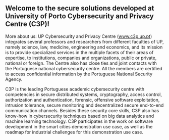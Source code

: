 ## Welcome to the secure solutions developed at University of Porto Cybersecurity and Privacy Centre (C3P)!

More about us:
UP Cybersecurity and Privacy Centre (www.c3p.up.pt) integrates several professors and researchers from different faculties of UP, namely science, law, medicine, engineering and economics, and its mission is to provide specialized services in the multiple facets of their areas of expertise, to institutions, companies and organizations, public or private, national or foreign. The Centre also has close ties and joint contacts with the Portuguese national cybersecurity centre. All the members are certified to access confidential information by the Portuguese National Security Agency.

C3P is the leading Portuguese academic cybersecurity centre with competencies in secure distributed systems, cryptography, access control, authorization and authentication, forensic, offensive software exploitation, intrusion tolerance, secure monitoring and decentralized secure end-to-end communication channels. Besides these security core skills, C3P also has know-how in cybersecurity techniques based on big data analytics and machine learning technology. C3P participates in the work on software development in the smart cities demonstration use case, as well as the roadmap for industrial challenges for this demonstration use case.

<!--

**Here are some ideas to get you started:**

🙋‍♀️ A short introduction - what is your organization all about?
🌈 Contribution guidelines - how can the community get involved?
👩‍💻 Useful resources - where can the community find your docs? Is there anything else the community should know?
🍿 Fun facts - what does your team eat for breakfast?
🧙 Remember, you can do mighty things with the power of [Markdown](https://docs.github.com/github/writing-on-github/getting-started-with-writing-and-formatting-on-github/basic-writing-and-formatting-syntax)
-->
